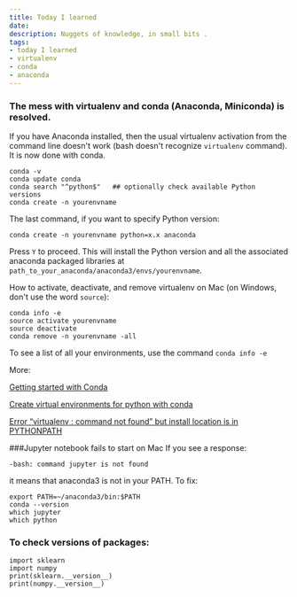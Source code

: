 ```yaml
---
title: Today I learned
date: 
description: Nuggets of knowledge, in small bits .
tags: 
- today I learned
- virtualenv
- conda
- anaconda
---
```

### The mess with virtualenv and conda (Anaconda, Miniconda) is resolved.

If you have Anaconda installed, then the usual virtualenv activation from the command line doesn't work (bash doesn't recognize `virtualenv` command). It is now done with conda. 
```
conda -v
conda update conda
conda search "^python$"   ## optionally check available Python versions 
conda create -n yourenvname
``` 
The last command, if you want to specify Python version: 

`conda create -n yourenvname python=x.x anaconda`

Press `Y` to proceed. This will install the Python version and all the associated anaconda packaged libraries at `path_to_your_anaconda/anaconda3/envs/yourenvname`.

How to activate, deactivate, and remove virtualenv on Mac (on Windows, don't use the word `source`):

```
conda info -e
source activate yourenvname
source deactivate
conda remove -n yourenvname -all
```
To see a list of all your environments, use the command `conda info -e`

More:

[Getting started with Conda](https://conda.io/projects/conda/en/latest/user-guide/getting-started.html#)

[Create virtual environments for python with conda](https://uoa-eresearch.github.io/eresearch-cookbook/recipe/2014/11/20/conda/)

[Error “virtualenv : command not found” but install location is in PYTHONPATH](https://stackoverflow.com/questions/39964635/error-virtualenv-command-not-found-but-install-location-is-in-pythonpath?noredirect=1&lq=1)


###Jupyter notebook fails to start on Mac
If you see a response:

`-bash: command jupyter is not found`

  it means that anaconda3 is not in your PATH. To fix:
```
export PATH=~/anaconda3/bin:$PATH
conda --version
which jupyter
which python
```
### To check versions of packages:
```
import sklearn
import numpy
print(sklearn.__version__)
print(numpy.__version__)
```
